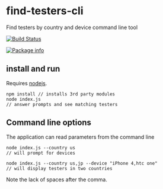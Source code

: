 # find-testers-cli

Find testers by country and device command line tool

[![Build Status](https://travis-ci.org/bahmutov/find-testers-cli.png)](https://travis-ci.org/bahmutov/find-testers-cli)

[![Package info](https://nodei.co/npm/find-testers-cli.png?downloads=true)](https://nodei.co/npm/find-testers-cli.png?downloads=true)

## install and run

Requires [nodejs](http://nodejs.org/).

    npm install // installs 3rd party modules
    node index.js
    // answer prompts and see matching testers

## Command line options

The application can read parameters from the command line

    node index.js --country us
    // will prompt for devices

    node index.js --country us,jp --device "iPhone 4,htc one"
    // will display testers in two countries

Note the lack of spaces after the comma.